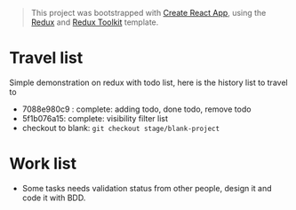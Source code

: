 > This project was bootstrapped with [Create React App](https://github.com/facebook/create-react-app), using the [Redux](https://redux.js.org/) and [Redux Toolkit](https://redux-toolkit.js.org/) template.

# Travel list

Simple demonstration on redux with todo list, here is the history list to travel to

* 7088e980c9 : complete: adding todo, done todo, remove todo
* 5f1b076a15: complete: visibility filter list
* checkout to blank: `git checkout stage/blank-project`

# Work list

* Some tasks needs validation status from other people, design it and code it with BDD.
